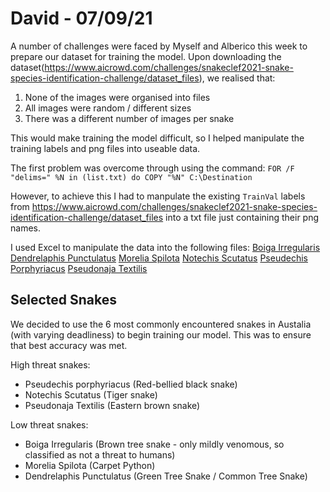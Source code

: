 # David - 07/09/21

A number of challenges were faced by Myself and Alberico this week to prepare our dataset for training the model.
Upon downloading the dataset(https://www.aicrowd.com/challenges/snakeclef2021-snake-species-identification-challenge/dataset_files), we realised that:

1. None of the images were organised into files
2. All images were random / different sizes
3. There was a different number of images per snake

This would make training the model difficult, so I helped manipulate the training labels and png files into useable data.

The first problem was overcome through using the command:
`FOR /F "delims=" %N in (list.txt) do COPY "%N" C:\Destination`

However, to achieve this I had to manpulate the existing `TrainVal` labels from https://www.aicrowd.com/challenges/snakeclef2021-snake-species-identification-challenge/dataset_files into a txt file just containing their png names.

I used Excel to manipulate the data into the following files:
[Boiga Irregularis](BoigaIrregularis.txt)
[Dendrelaphis Punctulatus](DendrelaphisPunctulatus.txt)
[Morelia Spilota](MoreliaSpilota.txt)
[Notechis Scutatus](NotechisScutatus.txt)
[Pseudechis Porphyriacus](PseudechisPorphyriacus.txt)
[Pseudonaja Textilis](PseudonajaTextilis.txt)

## Selected Snakes

We decided to use the 6 most commonly encountered snakes in Austalia (with varying deadliness) to begin training our model. This was to ensure that best accuracy was met.

High threat snakes:
- Pseudechis porphyriacus (Red-bellied black snake)
- Notechis Scutatus (Tiger snake)
- Pseudonaja Textilis (Eastern brown snake)

Low threat snakes:
- Boiga Irregularis (Brown tree snake - only mildly venomous, so classified as not a threat to humans)
- Morelia Spilota (Carpet Python)
- Dendrelaphis Punctulatus (Green Tree Snake / Common Tree Snake)


